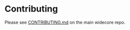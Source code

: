 # Contributing

Please see [CONTRIBUTING.md](https://github.com/widecoin-project/widecore/blob/master/CONTRIBUTING.md) on the main widecore repo.